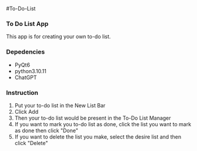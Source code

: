 #To-Do-List
### To Do List App
This app is for creating your own to-do list.

### Depedencies
- PyQt6
- python3.10.11
- ChatGPT

### Instruction
1. Put your to-do list in the New List Bar
2. Click Add
3. Then your to-do list would be present in the To-Do List Manager
4. If you want to mark you to-do list as done, click the list you want to mark as done then click "Done"
5. If you want to delete the list you make, select the desire list and then click "Delete"